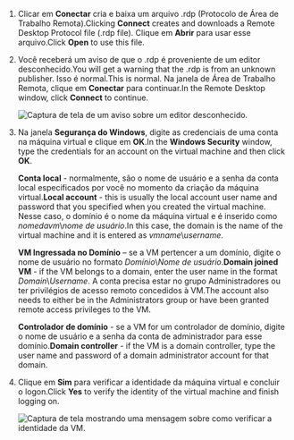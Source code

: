 1. <span data-ttu-id="95fc1-101">Clicar em **Conectar** cria e baixa um arquivo .rdp (Protocolo de Área de Trabalho Remota).</span><span class="sxs-lookup"><span data-stu-id="95fc1-101">Clicking **Connect** creates and downloads a Remote Desktop Protocol file (.rdp file).</span></span> <span data-ttu-id="95fc1-102">Clique em **Abrir** para usar esse arquivo.</span><span class="sxs-lookup"><span data-stu-id="95fc1-102">Click **Open** to use this file.</span></span>
2. <span data-ttu-id="95fc1-103">Você receberá um aviso de que o .rdp é proveniente de um editor desconhecido.</span><span class="sxs-lookup"><span data-stu-id="95fc1-103">You will get a warning that the .rdp is from an unknown publisher.</span></span> <span data-ttu-id="95fc1-104">Isso é normal.</span><span class="sxs-lookup"><span data-stu-id="95fc1-104">This is normal.</span></span> <span data-ttu-id="95fc1-105">Na janela de Área de Trabalho Remota, clique em **Conectar** para continuar.</span><span class="sxs-lookup"><span data-stu-id="95fc1-105">In the Remote Desktop window, click **Connect** to continue.</span></span>
   
    ![Captura de tela de um aviso sobre um editor desconhecido.](./media/virtual-machines-log-on-win-server/rdp-warn.png)
3. <span data-ttu-id="95fc1-107">Na janela **Segurança do Windows**, digite as credenciais de uma conta na máquina virtual e clique em **OK**.</span><span class="sxs-lookup"><span data-stu-id="95fc1-107">In the **Windows Security** window, type the credentials for an account on the virtual machine and then click **OK**.</span></span>
   
     <span data-ttu-id="95fc1-108">**Conta local** - normalmente, são o nome de usuário e a senha da conta local especificados por você no momento da criação da máquina virtual.</span><span class="sxs-lookup"><span data-stu-id="95fc1-108">**Local account** - this is usually the local account user name and password that you specified when you created the virtual machine.</span></span> <span data-ttu-id="95fc1-109">Nesse caso, o domínio é o nome da máquina virtual e é inserido como *nomedavm*&#92;*nome de usuário*.</span><span class="sxs-lookup"><span data-stu-id="95fc1-109">In this case, the domain is the name of the virtual machine and it is entered as *vmname*&#92;*username*.</span></span>  
   
    <span data-ttu-id="95fc1-110">**VM Ingressada no Domínio** – se a VM pertencer a um domínio, digite o nome de usuário no formato *Domínio*&#92;*Nome de usuário*.</span><span class="sxs-lookup"><span data-stu-id="95fc1-110">**Domain joined VM** - if the VM belongs to a domain, enter the user name in the format *Domain*&#92;*Username*.</span></span> <span data-ttu-id="95fc1-111">A conta precisa estar no grupo Administradores ou ter privilégios de acesso remoto concedidos à VM.</span><span class="sxs-lookup"><span data-stu-id="95fc1-111">The account also needs to either be in the Administrators group or have been granted remote access privileges to the VM.</span></span>
   
    <span data-ttu-id="95fc1-112">**Controlador de domínio** - se a VM for um controlador de domínio, digite o nome de usuário e a senha da conta de administrador para esse domínio.</span><span class="sxs-lookup"><span data-stu-id="95fc1-112">**Domain controller** - if the VM is a domain controller, type the user name and password of a domain administrator account for that domain.</span></span>
4. <span data-ttu-id="95fc1-113">Clique em **Sim** para verificar a identidade da máquina virtual e concluir o logon.</span><span class="sxs-lookup"><span data-stu-id="95fc1-113">Click **Yes** to verify the identity of the virtual machine and finish logging on.</span></span>
   
   ![Captura de tela mostrando uma mensagem sobre como verificar a identidade da VM.](./media/virtual-machines-log-on-win-server/cert-warning.png)

